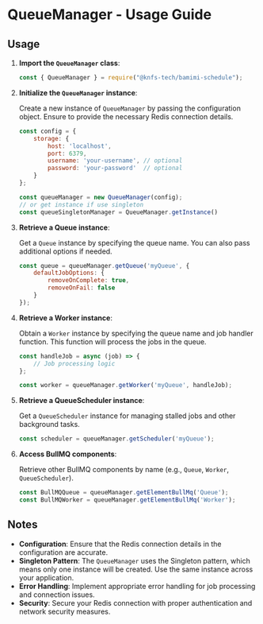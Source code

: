 # QueueManager - Usage Guide

## Usage

1. **Import the `QueueManager` class**:

	```javascript
	const { QueueManager } = require("@knfs-tech/bamimi-schedule");
	```

2. **Initialize the `QueueManager` instance**:

    Create a new instance of `QueueManager` by passing the configuration object. Ensure to provide the necessary Redis connection details.

    ```javascript
    const config = {
        storage: {
            host: 'localhost',
            port: 6379,
            username: 'your-username', // optional
            password: 'your-password'  // optional
        }
    };

    const queueManager = new QueueManager(config);
	// or get instance if use singleton
	const queueSingletonManager = QueueManager.getInstance()
    ```

3. **Retrieve a Queue instance**:

    Get a `Queue` instance by specifying the queue name. You can also pass additional options if needed.

    ```javascript
    const queue = queueManager.getQueue('myQueue', {
        defaultJobOptions: {
            removeOnComplete: true,
            removeOnFail: false
        }
    });
    ```

4. **Retrieve a Worker instance**:

    Obtain a `Worker` instance by specifying the queue name and job handler function. This function will process the jobs in the queue.

    ```javascript
    const handleJob = async (job) => {
        // Job processing logic
    };

    const worker = queueManager.getWorker('myQueue', handleJob);
    ```

5. **Retrieve a QueueScheduler instance**:

    Get a `QueueScheduler` instance for managing stalled jobs and other background tasks.

    ```javascript
    const scheduler = queueManager.getScheduler('myQueue');
    ```

6. **Access BullMQ components**:

    Retrieve other BullMQ components by name (e.g., `Queue`, `Worker`, `QueueScheduler`).

    ```javascript
    const BullMQQueue = queueManager.getElementBullMq('Queue');
    const BullMQWorker = queueManager.getElementBullMq('Worker');
    ```

## Notes

- **Configuration**: Ensure that the Redis connection details in the configuration are accurate.
- **Singleton Pattern**: The `QueueManager` uses the Singleton pattern, which means only one instance will be created. Use the same instance across your application.
- **Error Handling**: Implement appropriate error handling for job processing and connection issues.
- **Security**: Secure your Redis connection with proper authentication and network security measures.

